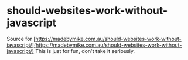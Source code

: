 # should-websites-work-without-javascript
Source for [https://madebymike.com.au/should-websites-work-without-javascript/](https://madebymike.com.au/should-websites-work-without-javascript/) This is just for fun, don't take it seriously. 
